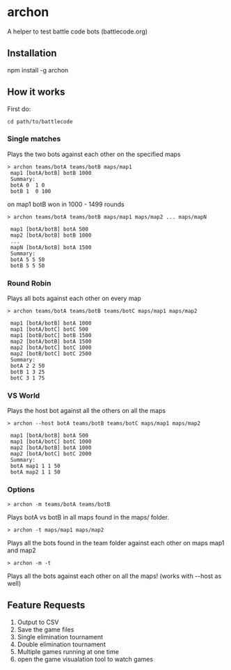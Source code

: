 # archon

A helper to test battle code bots (battlecode.org)

## Installation

npm install -g archon

## How it works

First do:
```
cd path/to/battlecode
```

### Single matches

Plays the two bots against each other on the specified maps
```
> archon teams/botA teams/botB maps/map1
 map1 [botA/botB] botB 1000
 Summary:
 botA 0  1 0
 botB 1  0 100
```
on map1 botB won in 1000 - 1499 rounds

```
> archon teams/botA teams/botB maps/map1 maps/map2 ... maps/mapN

 map1 [botA/botB] botA 500
 map2 [botA/botB] botB 1000
 ...
 mapN [botA/botB] botA 1500
 Summary:
 botA 5 5 50
 botB 5 5 50
```

### Round Robin 

Plays all bots against each other on every map

```
> archon teams/botA teams/botB teams/botC maps/map1 maps/map2

 map1 [botA/botB] botA 1000
 map1 [botA/botC] botC 500
 map1 [botB/botC] botB 1500
 map2 [botA/botB] botA 1500
 map2 [botA/botC] botC 1000
 map2 [botB/botC] botC 2500
 Summary:
 botA 2 2 50
 botB 1 3 25
 botC 3 1 75
```

### VS World

Plays the host bot against all the others on all the maps

```
> archon --host botA teams/botB teams/botC maps/map1 maps/map2

 map1 [botA/botB] botA 500
 map1 [botA/botC] botC 1000
 map2 [botA/botB] botA 1000
 map2 [botA/botC] botC 2000
 Summary:
 botA map1 1 1 50
 botA map2 1 1 50
```

### Options

```
> archon -m teams/botA teams/botB
```
Plays botA vs botB in all maps found in the maps/ folder.
```
> archon -t maps/map1 maps/map2
```
Plays all the bots found in the team folder against each other on maps map1 and map2
```
> archon -m -t
```
Plays all the bots against each other on all the maps! (works with --host as well)

## Feature Requests
1. Output to CSV
2. Save the game files
3. Single elimination tournament
4. Double elimination tournament
5. Multiple games running at one time
6. open the game visualation tool to watch games

